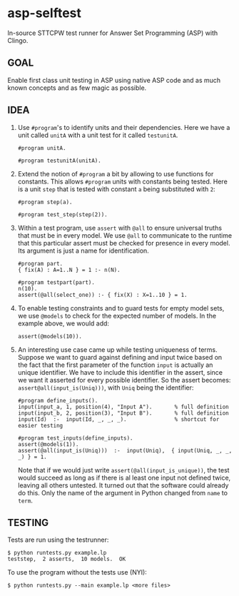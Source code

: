 # asp-selftest
In-source STTCPW test runner for Answer Set Programming (ASP) with Clingo.

GOAL
----

Enable first class unit testing in ASP using native ASP code and as much known concepts and as few magic as possible.

IDEA
----

1. Use `#program`'s to identify units and their dependencies. Here we have a unit called `unitA` with a unit test for it called `testunitA`.

       #program unitA.
    
       #program testunitA(unitA).

2. Extend the notion of `#program` a bit by allowing to use functions for constants.  This allows `#program` units with constants being tested. Here is a unit `step` that is tested with constant `a` being substituted with `2`:

       #program step(a).
    
       #program test_step(step(2)).

3. Within a test program, use `assert` with `@all` to ensure universal truths that must be in every model. We use `@all` to communicate to the runtime that this particular assert must be checked for presence in every model. Its argument is just a name for identification.

       #program part.
       { fix(A) : A=1..N } = 1 :- n(N).
       
       #program testpart(part).
       n(10).
       assert(@all(select_one)) :- { fix(X) : X=1..10 } = 1.

4. To enable testing constraints and to guard tests for empty model sets, we use `@models` to check for the expected number of models. In the example above, we would add:

       assert(@models(10)).

5. An interesting use case came up while testing uniqueness of terms. Suppose we want to guard against defining and input twice based on the fact that the first parameter of the function `input` is actually an unique identifier. We have to include this identifier in the assert, since we want it asserted for every possible identifier. So the assert becomes: `assert@all(input_is(Uniq)))`, with `Uniq`  being the identifier:

       #program define_inputs().
       input(input_a, 1, position(4), "Input A").       % full definition
       input(input_b, 2, position(3), "Input B").       % full definition
       input(Id)  :-  input(Id, _, _, _).               % shortcut for easier testing

       #program test_inputs(define_inputs).
       assert(@models(1)).
       assert(@all(input_is(Uniq)))  :-  input(Uniq),  { input(Uniq, _, _, _) } = 1.

   Note that if we would just write `assert(@all(input_is_unique))`, the test would succeed as long as if there is al least one input not defined twice, leaving all others untested. It turned out that the software could already do this. Only the name of the argument in Python changed from `name` to `term`.

TESTING
-------

Tests are run using the testrunner:

    $ python runtests.py example.lp
    teststep,  2 asserts,  10 models.  OK

To use the program without the tests use (NYI):

    $ python runtests.py --main example.lp <more files>

